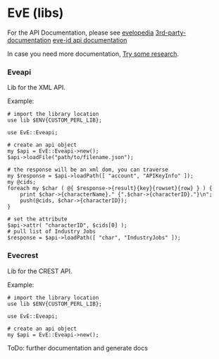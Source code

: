 # EvE (libs)

For the API Documentation, please see
[evelopedia](https://wiki.eveonline.com/en/wiki/XML_API_Getting_Started)
[3rd-party-documentation](https://eveonline-third-party-documentation.readthedocs.org/en/latest/)
[eve-id api documentation](http://wiki.eve-id.net/APIv2_Page_Index)

In case you need more documentation, 
[Try some research](http://lmgtfy.com/?q=eve+online+api+documentation).

### Eveapi

Lib for the XML API.

Example:
```
# import the library location
use lib $ENV{CUSTOM_PERL_LIB};

use EvE::Eveapi;

# create an api object
my $api = EvE::Eveapi->new();
$api->loadFile("path/to/filename.json");

# the response will be an xml dom, you can traverse
my $response = $api->loadPath([ "account", "APIKeyInfo" ]);
my @cids;
foreach my $char ( @{ $response->{result}{key}{rowset}{row} } ) {
	print $char->{characterName}." {".$char->{characterID}."}\n";
	push(@cids, $char->{characterID});
}

# set the attribute
$api->attr( "characterID", $cids[0] );
# pull list of Industry Jobs
$response = $api->loadPath([ "char", "IndustryJobs" ]);
```

### Evecrest

Lib for the CREST API.

Example:
```
# import the library location
use lib $ENV{CUSTOM_PERL_LIB};

use EvE::Eveapi;

# create an api object
my $api = EvE::Eveapi->new();

```

ToDo: further documentation and generate docs

